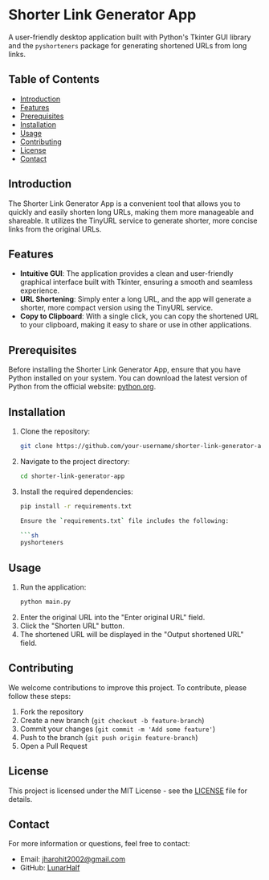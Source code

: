 # Shorter Link Generator App

A user-friendly desktop application built with Python's Tkinter GUI library and the `pyshorteners` package for generating shortened URLs from long links.

## Table of Contents

- [Introduction](#introduction)
- [Features](#features)
- [Prerequisites](#prerequisites)
- [Installation](#installation)
- [Usage](#usage)
- [Contributing](#contributing)
- [License](#license)
- [Contact](#contact)

## Introduction

The Shorter Link Generator App is a convenient tool that allows you to quickly and easily shorten long URLs, making them more manageable and shareable. It utilizes the TinyURL service to generate shorter, more concise links from the original URLs.

## Features

- **Intuitive GUI**: The application provides a clean and user-friendly graphical interface built with Tkinter, ensuring a smooth and seamless experience.
- **URL Shortening**: Simply enter a long URL, and the app will generate a shorter, more compact version using the TinyURL service.
- **Copy to Clipboard**: With a single click, you can copy the shortened URL to your clipboard, making it easy to share or use in other applications.

## Prerequisites

Before installing the Shorter Link Generator App, ensure that you have Python installed on your system. You can download the latest version of Python from the official website: [python.org](https://www.python.org/).

## Installation

1. Clone the repository:
    ```sh
    git clone https://github.com/your-username/shorter-link-generator-app.git

2. Navigate to the project directory:

    ```sh
    cd shorter-link-generator-app
    
3. Install the required dependencies:

    ```sh
    pip install -r requirements.txt
    
    Ensure the `requirements.txt` file includes the following:

    ```sh
    pyshorteners
    

## Usage

1. Run the application:
    ```sh
    python main.py
    
2. Enter the original URL into the "Enter original URL" field.
3. Click the "Shorten URL" button.
4. The shortened URL will be displayed in the "Output shortened URL" field.

## Contributing

We welcome contributions to improve this project. To contribute, please follow these steps:

1. Fork the repository
2. Create a new branch (`git checkout -b feature-branch`)
3. Commit your changes (`git commit -m 'Add some feature'`)
4. Push to the branch (`git push origin feature-branch`)
5. Open a Pull Request

## License

This project is licensed under the MIT License - see the [LICENSE](LICENSE) file for details.

## Contact

For more information or questions, feel free to contact:

- Email: jharohit2002@gmail.com
- GitHub: [LunarHalf](https://github.com/LunarHalf)
